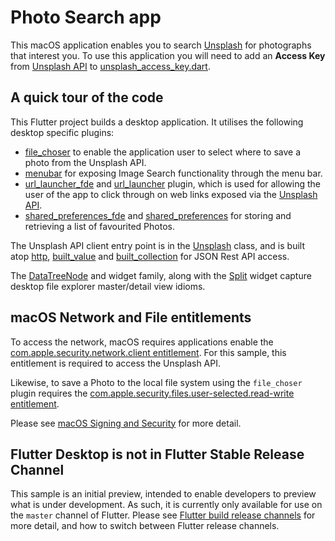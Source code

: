 # Photo Search app

This macOS application enables you to search [Unsplash](https://unsplash.com/)
for photographs that interest you. To use this application you will need to add
an **Access Key** from [Unsplash API](https://unsplash.com/developers) to
[unsplash_access_key.dart](lib/unsplash_access_key.dart).

## A quick tour of the code

This Flutter project builds a desktop application. It utilises the following
desktop specific plugins:

  - [file_choser] to enable the application user to select where to save a photo
    from the Unsplash API.
  - [menubar] for exposing Image Search functionality through the menu bar.
  - [url_launcher_fde] and [url_launcher] plugin, which is used for allowing
  the user of the app to click through on web links exposed via the
  [Unsplash API](https://unsplash.com/developers).
  - [shared_preferences_fde] and [shared_preferences] for storing and retrieving
    a list of favourited Photos.

The Unsplash API client entry point is in the [Unsplash] class, and is built
atop [http], [built_value] and [built_collection] for JSON Rest API access.

The [DataTreeNode] and widget family, along with the [Split] widget capture
desktop file explorer master/detail view idioms.

## macOS Network and File entitlements

To access the network, macOS requires applications enable the
[com.apple.security.network.client entitlement][macOS-client]. For this
sample, this entitlement is required to access the Unsplash API.

Likewise, to save a Photo to the local file system using the `file_choser` plugin requires the
[com.apple.security.files.user-selected.read-write entitlement][macOS-read-write].

Please see [macOS Signing and Security][macOS-security] for more detail.

## Flutter Desktop is not in Flutter Stable Release Channel

This sample is an initial preview, intended to enable developers to preview what is
under development. As such, it is currently only available for use on the `master` channel
of Flutter. Please see [Flutter build release channels][flutter_channels] for more detail,
and how to switch between Flutter release channels.

[DataTreeNode]: lib/src/widgets/data_tree.dart
[Split]: lib/src/widgets/split.dart
[Unsplash]: lib/src/unsplash/unsplash.dart

[built_collection]: https://pub.dev/packages/built_collection
[built_value]: https://pub.dev/packages/built_value
[file_choser]: https://github.com/google/flutter-desktop-embedding/tree/master/plugins/file_chooser
[flutter_channels]: https://github.com/flutter/flutter/wiki/Flutter-build-release-channels
[http]: https://pub.dev/packages/http
[macOS-client]: https://developer.apple.com/documentation/bundleresources/entitlements/com_apple_security_network_client
[macOS-read-write]: https://developer.apple.com/documentation/bundleresources/entitlements/com_apple_security_files_user-selected_read-write
[macOS-security]: https://github.com/google/flutter-desktop-embedding/blob/master/macOS-Security.md
[menubar]: https://github.com/google/flutter-desktop-embedding/tree/master/plugins/menubar
[shared_preferences]: https://pub.dev/packages/shared_preferences
[shared_preferences_fde]: https://github.com/google/flutter-desktop-embedding/tree/master/plugins/flutter_plugins/shared_preferences_fde
[url_launcher]: https://pub.dev/packages/url_launcher
[url_launcher_fde]: https://github.com/google/flutter-desktop-embedding/tree/master/plugins/flutter_plugins/url_launcher_fde
